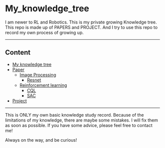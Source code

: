 # My_knowledge_tree

I am newer to RL and Robotics. This is my private growing Knowledge tree. This repo is made up of PAPERS and PROJECT. And I try to use this repo to record my own process of growing up.

----

## Content

 - [My knowledge tree](#My_knowledge_tree)
  - [Paper](./paper)
    - [Image Processing](./paper/Image_Processing)
        - [Resnet](./paper/Image_Processing/Resnet/Resnet.md)
    - [Reinforcement learning](./paper/Reinforcement_Learning)
        - [CQL](./paper/Reinforcement_Learning/CQL/CQL.md)
        - [SAC](./paper/Reinforcement_Learning/SAC/SAC.md)
  - [Project](./Project)
---
This is ONLY my own basic knowledge study record. Because of the limitations of my knowledge, there are maybe some mistakes. I will fix them as soon as possible. If you have some advice, please feel free to contact me!

Always on the way, and be curious!
